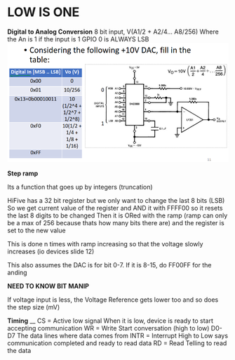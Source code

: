 # __LOW IS ONE__
**Digital to Analog Conversion**
8 bit input, V(A1/2 + A2/4... A8/256)
Where the An is 1 if the input is 1
GPIO 0 is ALWAYS LSB
![Alt text](image-18.png)



**Step ramp**

Its a function that goes up by integers (truncation) 

HiFive has a 32 bit register but we only want to change the last 8 bits (LSB)
So we get current value of the register and AND it with FFFF00 so it resets the last 8 digits to be changed
Then it is ORed with the ramp (ramp can only be a max of 256 because thats how many bits there are) and the register is set to the new value

This is done n times with ramp increasing so that the voltage slowly increases 
(io devices slide 12)

This also assumes the DAC is for bit 0-7. If it is 8-15, do FF00FF for the anding

**NEED TO KNOW BIT MANIP**


If voltage input is less, the Voltage Reference gets lower too and so does the step size (mV)


**Timing**
__
CS = Active low signal
When it is low, device is ready to start accepting communication
WR = Write
Start conversation (high to low)
D0-D7 The data lines where data comes from
INTR = Interrupt
High to Low says communication completed and ready to read data
RD = Read
Telling to read the data